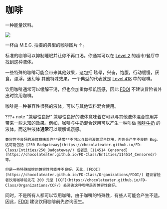 # 咖啡

一种能量饮料。

![](https://image.zhaohonghao-qwq.com/file/a2e4cf0dac87934c308ca.jpg)

一杯由 M.E.G. 拍摄的典型的咖啡图片 ↑。

标准的咖啡可以抑制睡眠并让你不再口渴。你通常可以在 [Level 2](https://chocolateater.github.io/FD-Class/Level_FD-2/) 的超市/餐厅中找到这种液体。

一些特殊的咖啡可能会带来其他效果，这包括 眩晕，兴奋，饱腹，行动缓慢，厌食，漂浮，迷幻等 其他特殊效果。一个典型的代表就是 [Level 418](https://chocolateater.github.io/FD-Class/Level_FD-418/) 中的咖啡。

饮用咖啡通常可以缓解干渴，但也会加重你都饥饿感，因此 [FDOI](https://chocolateater.github.io/FD-Class/Organizations/FDOI/) 不建议冒险者外出时饮用咖啡。

咖啡是一种兼容性很强的液体，可以与其他饮料混合使用。

???+ note "兼容性良好"
    兼容性良好的液体意味着它可以与其他液体混合饮用并带来一些未知的效果。例如，咖啡与牛奶混合饮用可以产生一种叫做 [咖啡牛奶](https://chocolateater.github.io/FD-Class/Objects/Coffee_milk/) 的液体。而这种液体**通常**可以缓解饥饿感。

    兼容性不良好的液体意味着你**通常**不可以与其他液体混合饮用，否则会产生不良的 Bug。这可能包括 [250 Badgateway](https://chocolateater.github.io/FD-Class/Entities/250_Badgateway/) 或者是 [114514 Censored](https://chocolateater.github.io/FD-Class/Entities/114514_Censored/) 等。 

    但是一些特殊咖啡的兼容性可能并不良好。因此，[FDOI](https://chocolateater.github.io/FD-Class/Organizations/FDOI/) 建议冒险者饮用咖啡前先花 200 元至 [CCF](https://chocolateater.github.io/FD-Class/Organizations/CCF/) 处咨询这种咖啡是否兼容性良好。

同时，不是所有人都可以饮用咖啡，由于咖啡的特殊性，有些人可能会产生不适。因此，[FDOI](https://chocolateater.github.io/FD-Class/Organizations/FDOI/) 建议饮用咖啡前先咨询医生。